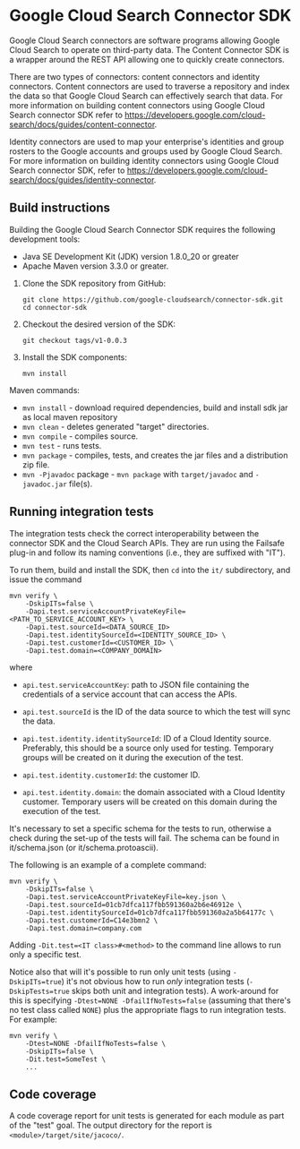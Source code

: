 # Google Cloud Search Connector SDK

Google Cloud Search connectors are software programs allowing Google Cloud Search to operate on
third-party data. The Content Connector SDK is a wrapper around the REST API allowing one to
quickly create connectors.

There are two types of connectors: content connectors and identity connectors. Content connectors
are used to traverse a repository and index the data so that Google Cloud Search can effectively
search that data. For more information on building content connectors using Google Cloud Search
connector SDK refer to https://developers.google.com/cloud-search/docs/guides/content-connector.

Identity connectors are used to map your enterprise's identities and group rosters to the Google
accounts and groups used by Google Cloud Search. For more information on building identity
connectors using Google Cloud Search connector SDK, refer to
https://developers.google.com/cloud-search/docs/guides/identity-connector.

## Build instructions

Building the Google Cloud Search Connector SDK requires the following development tools:
  - Java SE Development Kit (JDK) version 1.8.0_20 or greater
  - Apache Maven version 3.3.0 or greater.

1. Clone the SDK repository from GitHub:
   ```
   git clone https://github.com/google-cloudsearch/connector-sdk.git
   cd connector-sdk
   ```

2. Checkout the desired version of the SDK:
   ```
   git checkout tags/v1-0.0.3
   ```

3. Install the SDK components:
   ```
   mvn install
   ```

Maven commands:
-  `mvn install` - download required dependencies, build and install sdk jar as local maven repository
-  `mvn clean` - deletes generated "target" directories.
-  `mvn compile` - compiles source.
-  `mvn test` - runs tests.
-  `mvn package` - compiles, tests, and creates the jar files and a distribution zip file.
-  `mvn -Pjavadoc` package - `mvn package` with `target/javadoc` and `-javadoc.jar` file(s).

## Running integration tests

The integration tests check the correct interoperability between the connector SDK and the
Cloud Search APIs. They are run using the Failsafe plug-in and follow its naming conventions (i.e.,
they are suffixed with "IT").

To run them, build and install the SDK, then `cd` into the `it/` subdirectory, and issue the
command

```
mvn verify \
    -DskipITs=false \
    -Dapi.test.serviceAccountPrivateKeyFile=<PATH_TO_SERVICE_ACCOUNT_KEY> \
    -Dapi.test.sourceId=<DATA_SOURCE_ID>
    -Dapi.test.identitySourceId=<IDENTITY_SOURCE_ID> \
    -Dapi.test.customerId=<CUSTOMER_ID> \
    -Dapi.test.domain=<COMPANY_DOMAIN>
```

where

- `api.test.serviceAccountKey`: path to JSON file containing the credentials of a service account
  that can access the APIs.

- `api.test.sourceId` is the ID of the data source to which the test will sync
  the data.

- `api.test.identity.identitySourceId`: ID of a Cloud Identity source. Preferably, this should be
  a source only used for testing. Temporary groups will be created on it during the execution of
  the test.

- `api.test.identity.customerId`: the customer ID.

- `api.test.identity.domain`: the domain associated with a Cloud Identity customer. Temporary users
  will be created on this domain during the execution of the test.

It's necessary to set a specific schema for the tests to run, otherwise a check
during the set-up of the tests will fail. The schema can be found in
it/schema.json (or it/schema.protoascii).

The following is an example of a complete command:

```
mvn verify \
    -DskipITs=false \
    -Dapi.test.serviceAccountPrivateKeyFile=key.json \
    -Dapi.test.sourceId=01cb7dfca117fbb591360a2b6e46912e \
    -Dapi.test.identitySourceId=01cb7dfca117fbb591360a2a5b64177c \
    -Dapi.test.customerId=C14e3bmn2 \
    -Dapi.test.domain=company.com
```

Adding `-Dit.test=<IT class>#<method>` to the command line allows to run only a specific
test.

Notice also that will it's possible to run only unit tests (using
`-DskipITs=true`) it's not obvious how to run *only* integration tests
(`-DskipTests=true` skips both unit and integration tests). A work-around
for this is specifying `-Dtest=NONE -DfailIfNoTests=false` (assuming that
there's no test class called `NONE`) plus the appropriate flags to run
integration tests. For example:

```
mvn verify \
    -Dtest=NONE -DfailIfNoTests=false \
    -DskipITs=false \
    -Dit.test=SomeTest \
    ...
```

## Code coverage

A code coverage report for unit tests is generated for each module as part of the "test" goal. The
output directory for the report is `<module>/target/site/jacoco/`.
